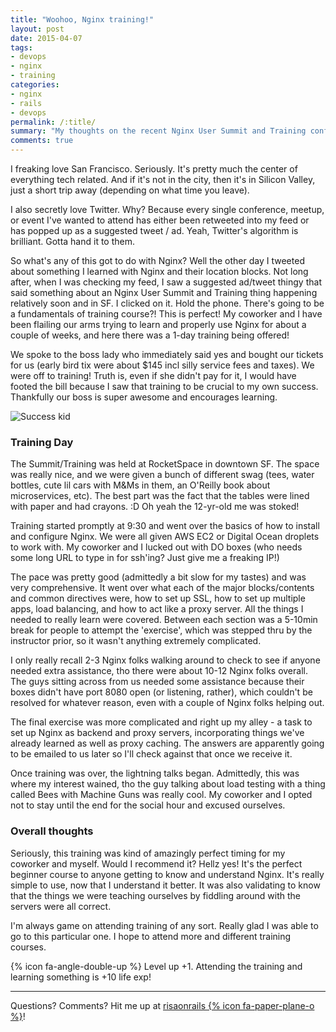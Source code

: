 ```yaml
---
title: "Woohoo, Nginx training!"
layout: post
date: 2015-04-07  
tags:
- devops
- nginx
- training
categories:
- nginx
- rails
- devops
permalink: /:title/
summary: "My thoughts on the recent Nginx User Summit and Training conference they had in SF, March 30, 2015."
comments: true
---
```

I freaking love San Francisco. Seriously. It's pretty much the center of everything tech related. And if it's not in the city, then it's in Silicon Valley, just a short trip away (depending on what time you leave).

I also secretly love Twitter. Why? Because every single conference, meetup, or event I've wanted to attend has either been retweeted into my feed or has popped up as a suggested tweet / ad. Yeah, Twitter's algorithm is brilliant. Gotta hand it to them. 

So what's any of this got to do with Nginx? Well the other day I tweeted about something I learned with Nginx and their location blocks. Not long after, when I was checking my feed, I saw a suggested ad/tweet thingy that said something about an Nginx User Summit and Training thing happening relatively soon and in SF. I clicked on it. Hold the phone. There's going to be a fundamentals of training course?! This is perfect! My coworker and I have been flailing our arms trying to learn and properly use Nginx for about a couple of weeks, and here there was a 1-day training being offered!

We spoke to the boss lady who immediately said yes and bought our tickets for us (early bird tix were about $145 incl silly service fees and taxes). We were off to training! Truth is, even if she didn't pay for it, I would have footed the bill because I saw that training to be crucial to my own success. Thankfully our boss is super awesome and encourages learning.

![Success kid](http://swagct.com/generators/images/successkid_thumb.jpg)

### Training Day
The Summit/Training was held at RocketSpace in downtown SF. The space was really nice, and we were given a bunch of different swag (tees, water bottles, cute lil cars with M&Ms in them, an O'Reilly book about microservices, etc). The best part was the fact that the tables were lined with paper and had crayons. :D Oh yeah the 12-yr-old me was stoked!

Training started promptly at 9:30 and went over the basics of how to install and configure Nginx. We were all given AWS EC2 or Digital Ocean droplets to work with. My coworker and I lucked out with DO boxes (who needs some long URL to type in for ssh'ing? Just give me a freaking IP!)

The pace was pretty good (admittedly a bit slow for my tastes) and was very comprehensive. It went over what each of the major blocks/contents and common directives were, how to set up SSL, how to set up multiple apps, load balancing, and how to act like a proxy server. All the things I needed to really learn were covered. Between each section was a 5-10min break for people to attempt the 'exercise', which was stepped thru by the instructor prior, so it wasn't anything extremely complicated.

I only really recall 2-3 Nginx folks walking around to check to see if anyone needed extra assistance, tho there were about 10-12 Nginx folks overall. The guys sitting across from us needed some assistance because their boxes didn't have port 8080 open (or listening, rather), which couldn't be resolved for whatever reason, even with a couple of Nginx folks helping out. 

The final exercise was more complicated and right up my alley - a task to set up Nginx as backend and proxy servers, incorporating things we've already learned as well as proxy caching. The answers are apparently going to be emailed to us later so I'll check against that once we receive it.

Once training was over, the lightning talks began. Admittedly, this was where my interest wained, tho the guy talking about load testing with a thing called Bees with Machine Guns was really cool. My coworker and I opted not to stay until the end for the social hour and excused ourselves. 

### Overall thoughts
Seriously, this training was kind of amazingly perfect timing for my coworker and myself. Would I recommend it? Hellz yes! It's the perfect beginner course to anyone getting to know and understand Nginx. It's really simple to use, now that I understand it better. It was also validating to know that the things we were teaching ourselves by fiddling around with the servers were all correct.

I'm always game on attending training of any sort. Really glad I was able to go to this particular one. I hope to attend more and different training courses.

{% icon fa-angle-double-up %} Level up +1. Attending the training and learning something is +10 life exp!

***

Questions? Comments? Hit me up at [risaonrails {% icon fa-paper-plane-o %}][email]!

[email]: mailto:risaonrails@gmail.com
